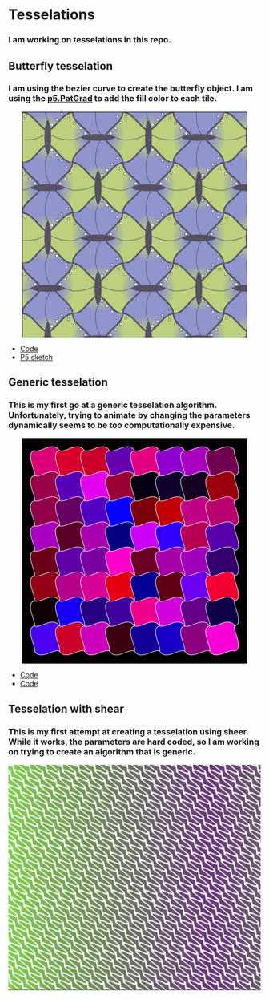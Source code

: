 # Tesselations

### I am working on tesselations in this repo.  

## Butterfly tesselation

### I am using the bezier curve to create the butterfly object.  I am using the [p5.PatGrad](https://github.com/antiboredom/p5.patgrad) to add the fill color to each tile.

<img class="img" src="ASSETS/butterfly_spots.jpg" alt="Butterfly tesselation" style=" display: block;
    margin-left: auto;
    margin-right: auto;" width="450" height="450">

- [Code](https://github.com/kfahn22/tesselation/tree/main/BEZIER_TESSELATIIONS/butterfly)
- [P5 sketch](https://editor.p5js.org/kfahn/full/WEiU90gSw)

## Generic tesselation

### This is my first go at a generic tesselation algorithm.  Unfortunately, trying to animate by changing the parameters dynamically seems to be too computationally expensive.

<img class="img" src="ASSETS/tess.jpg" alt="Generic tesselation" style=" display: block;
    margin-left: auto;
    margin-right: auto;" width="450" height="450">

- [Code](https://github.com/kfahn22/tesselation/tree/main/BEZIER_TESSELATIONS/generic)
- [Code](https://editor.p5js.org/kfahn/sketches/0GNan1LJ6)

## Tesselation with shear

### This is my first attempt at creating a tesselation  using sheer.  While it works, the parameters are hard coded, so I am working on trying to create an algorithm that is generic.

<img class="img" src="ASSETS/shear.jpg" alt="Tesselation using shear" style=" display: block;
    margin-left: auto;
    margin-right: auto;" width="800" height="450">

